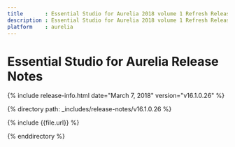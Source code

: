 ```yaml
---
title		: Essential Studio for Aurelia 2018 volume 1 Refresh Release Notes
description : Essential Studio for Aurelia 2018 volume 1 Refresh Release Notes
platform	: aurelia
---
```


# Essential Studio for Aurelia Release Notes

{% include release-info.html date="March 7, 2018" version="v16.1.0.26" %} 

{% directory path: _includes/release-notes/v16.1.0.26  %}

{% include {{file.url}} %}

{% enddirectory %}